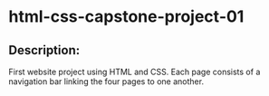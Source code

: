 # html-css-capstone-project-01
## Description:
First website project using HTML and CSS. Each page consists of a navigation bar linking the four pages to one another.
